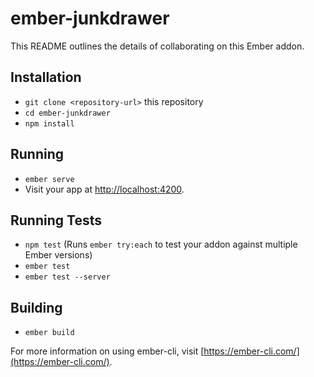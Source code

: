 # ember-junkdrawer

This README outlines the details of collaborating on this Ember addon.

## Installation

* `git clone <repository-url>` this repository
* `cd ember-junkdrawer`
* `npm install`

## Running

* `ember serve`
* Visit your app at [http://localhost:4200](http://localhost:4200).

## Running Tests

* `npm test` (Runs `ember try:each` to test your addon against multiple Ember versions)
* `ember test`
* `ember test --server`

## Building

* `ember build`

For more information on using ember-cli, visit [https://ember-cli.com/](https://ember-cli.com/).
